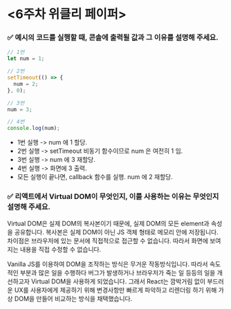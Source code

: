 # <6주차 위클리 페이퍼>

### ✅ 예시의 코드를 실행할 때, 콘솔에 출력될 값과 그 이유를 설명해 주세요.
```javascript
// 1번
let num = 1;

// 2번
setTimeout(() => {
  num = 2;
}, 0);

// 3번
num = 3;

// 4번
console.log(num);

```
- 1번 실행 -> num 에 1 할당.
- 2번 실행 -> setTimeout 비동기 함수이므로 num 은 여전히 1 임.
- 3번 실행 -> num 에 3 재할당.
- 4번 실행 -> 화면에 3 출력.
- 모든 실행이 끝나면, callback 함수를 실행. num 에 2 재할당.


### ✅ 리액트에서 Virtual DOM이 무엇인지, 이를 사용하는 이유는 무엇인지 설명해 주세요.

Virtual DOM은 실제 DOM의 복사본이기 때문에, 실제 DOM의 모든 element과 속성을 공유합니다. 복사본은 실제 DOM이 아닌 JS 객체 형태로 메모리 안에 저장됩니다. 차이점은 브라우저에 있는 문서에 직접적으로 접근할 수 없습니다. 따라서 화면에 보여지는 내용을 직접 수정할 수 없습니다.

Vanilla JS를 이용하여 DOM을 조작하는 방식은 무거운 작동방식입니다. 따라서 속도적인 부분과 많은 일을 수행하다 버그가 발생하거나 브라우저가 죽는 일 등등의 일을 개선하고자 Virtual DOM을 사용하게 되었습니다.
그래서 React는 깜박거림 없이 부드러운 UX를 사용자에게 제공하기 위해 변경사항만 빠르게 파악하고 리렌더링 하기 위해 가상 DOM을 만들어 비교하는 방식을 채택했습니다.